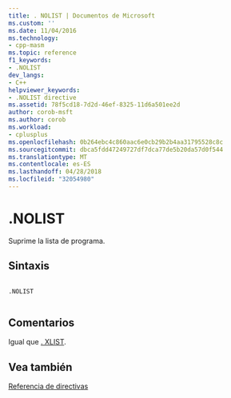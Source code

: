 ```yaml
---
title: . NOLIST | Documentos de Microsoft
ms.custom: ''
ms.date: 11/04/2016
ms.technology:
- cpp-masm
ms.topic: reference
f1_keywords:
- .NOLIST
dev_langs:
- C++
helpviewer_keywords:
- .NOLIST directive
ms.assetid: 78f5cd18-7d2d-46ef-8325-11d6a501ee2d
author: corob-msft
ms.author: corob
ms.workload:
- cplusplus
ms.openlocfilehash: 0b264ebc4c860aac6e0cb29b2b4aa31795528c8c
ms.sourcegitcommit: dbca5fdd47249727df7dca77de5b20da57d0f544
ms.translationtype: MT
ms.contentlocale: es-ES
ms.lasthandoff: 04/28/2018
ms.locfileid: "32054980"
---
```

# <a name="nolist"></a>.NOLIST
Suprime la lista de programa.  
  
## <a name="syntax"></a>Sintaxis  
  
```  
  
.NOLIST  
  
```  
  
## <a name="remarks"></a>Comentarios  
 Igual que [. XLIST](../../assembler/masm/dot-xlist.md).  
  
## <a name="see-also"></a>Vea también  
 [Referencia de directivas](../../assembler/masm/directives-reference.md)